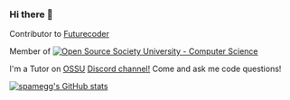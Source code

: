 ### Hi there 👋

<!--
**spamegg1/spamegg1** is a ✨ _special_ ✨ repository because its `README.md` (this file) appears on your GitHub profile.

Here are some ideas to get you started:

- 🔭 I’m currently working on ...
- 🌱 I’m currently learning ...
- 👯 I’m looking to collaborate on ...
- 🤔 I’m looking for help with ...
- 💬 Ask me about ...
- 📫 How to reach me: ...
- 😄 Pronouns: ...
- ⚡ Fun fact: ...
-->

Contributor to [Futurecoder](https://futurecoder.io)

Member of [![Open Source Society University - Computer Science](https://img.shields.io/badge/OSSU-computer--science-blue.svg)](https://github.com/ossu/computer-science)

I'm a Tutor on [OSSU](https://github.com/ossu/computer-science) [Discord channel!](https://discord.gg/5pUhfpX) Come and ask me code questions!

[![spamegg's GitHub stats](https://github-readme-stats.vercel.app/api?username=spamegg1&theme=synthwave)](https://github.com/anuraghazra/github-readme-stats)
